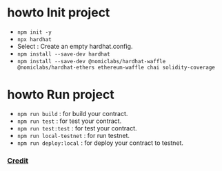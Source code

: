 # howto Init project

- ```npm init -y```
- ```npx hardhat```
- Select : Create an empty hardhat.config.
- ```npm install --save-dev hardhat```
- ```npm install --save-dev @nomiclabs/hardhat-waffle @nomiclabs/hardhat-ethers ethereum-waffle chai solidity-coverage```

# howto Run project

- ```npm run build```   : for build your contract.
- ```npm run test```  : for test your contract.
- ```npm run test:test``` : for test your contract.
- ```npm run local-testnet``` : for run testnet.
- ```npm run deploy:local``` : for deploy your contract to testnet.

### [Credit](https://www.youtube.com/watch?v=RSUG1Fnhvhs)